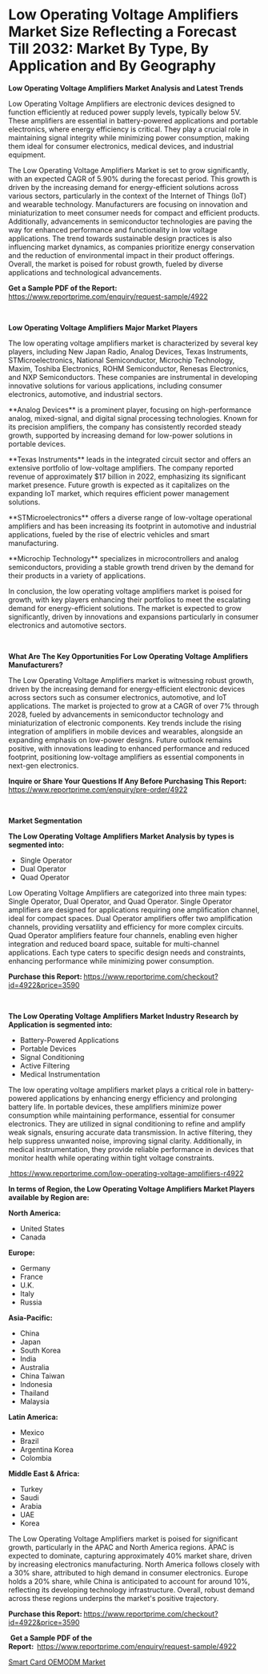 <p><h1>Low Operating Voltage Amplifiers Market Size Reflecting a Forecast Till 2032: Market By Type, By Application and By Geography</h1></p><p><strong>Low Operating Voltage Amplifiers Market Analysis and Latest Trends</strong></p>
<p><p>Low Operating Voltage Amplifiers are electronic devices designed to function efficiently at reduced power supply levels, typically below 5V. These amplifiers are essential in battery-powered applications and portable electronics, where energy efficiency is critical. They play a crucial role in maintaining signal integrity while minimizing power consumption, making them ideal for consumer electronics, medical devices, and industrial equipment.</p><p>The Low Operating Voltage Amplifiers Market is set to grow significantly, with an expected CAGR of 5.90% during the forecast period. This growth is driven by the increasing demand for energy-efficient solutions across various sectors, particularly in the context of the Internet of Things (IoT) and wearable technology. Manufacturers are focusing on innovation and miniaturization to meet consumer needs for compact and efficient products. Additionally, advancements in semiconductor technologies are paving the way for enhanced performance and functionality in low voltage applications. The trend towards sustainable design practices is also influencing market dynamics, as companies prioritize energy conservation and the reduction of environmental impact in their product offerings. Overall, the market is poised for robust growth, fueled by diverse applications and technological advancements.</p></p>
<p><strong>Get a Sample PDF of the Report:&nbsp;</strong> <a href="https://www.reportprime.com/enquiry/request-sample/4922?utm_campaign=2393&utm_medium=2&utm_source=Github&utm_content=ia&utm_term=19032025&utm_id=low-operating-voltage-amplifiers">https://www.reportprime.com/enquiry/request-sample/4922</a></p>
<p>&nbsp;</p>
<p><strong>Low Operating Voltage Amplifiers Major Market Players</strong></p>
<p><p>The low operating voltage amplifiers market is characterized by several key players, including New Japan Radio, Analog Devices, Texas Instruments, STMicroelectronics, National Semiconductor, Microchip Technology, Maxim, Toshiba Electronics, ROHM Semiconductor, Renesas Electronics, and NXP Semiconductors. These companies are instrumental in developing innovative solutions for various applications, including consumer electronics, automotive, and industrial sectors.</p><p>**Analog Devices** is a prominent player, focusing on high-performance analog, mixed-signal, and digital signal processing technologies. Known for its precision amplifiers, the company has consistently recorded steady growth, supported by increasing demand for low-power solutions in portable devices. </p><p>**Texas Instruments** leads in the integrated circuit sector and offers an extensive portfolio of low-voltage amplifiers. The company reported revenue of approximately $17 billion in 2022, emphasizing its significant market presence. Future growth is expected as it capitalizes on the expanding IoT market, which requires efficient power management solutions.</p><p>**STMicroelectronics** offers a diverse range of low-voltage operational amplifiers and has been increasing its footprint in automotive and industrial applications, fueled by the rise of electric vehicles and smart manufacturing.</p><p>**Microchip Technology** specializes in microcontrollers and analog semiconductors, providing a stable growth trend driven by the demand for their products in a variety of applications. </p><p>In conclusion, the low operating voltage amplifiers market is poised for growth, with key players enhancing their portfolios to meet the escalating demand for energy-efficient solutions. The market is expected to grow significantly, driven by innovations and expansions particularly in consumer electronics and automotive sectors.</p></p>
<p>&nbsp;</p>
<p><strong>What Are The Key Opportunities For Low Operating Voltage Amplifiers Manufacturers?</strong></p>
<p><p>The Low Operating Voltage Amplifiers market is witnessing robust growth, driven by the increasing demand for energy-efficient electronic devices across sectors such as consumer electronics, automotive, and IoT applications. The market is projected to grow at a CAGR of over 7% through 2028, fueled by advancements in semiconductor technology and miniaturization of electronic components. Key trends include the rising integration of amplifiers in mobile devices and wearables, alongside an expanding emphasis on low-power designs. Future outlook remains positive, with innovations leading to enhanced performance and reduced footprint, positioning low-voltage amplifiers as essential components in next-gen electronics.</p></p>
<p><strong>Inquire or Share Your Questions If Any Before Purchasing This Report:</strong> <a href="https://www.reportprime.com/enquiry/pre-order/4922?utm_campaign=2393&utm_medium=2&utm_source=Github&utm_content=ia&utm_term=19032025&utm_id=low-operating-voltage-amplifiers">https://www.reportprime.com/enquiry/pre-order/4922</a></p>
<p>&nbsp;</p>
<p><strong>Market Segmentation</strong></p>
<p><strong>The Low Operating Voltage Amplifiers Market Analysis by types is segmented into:</strong></p>
<p><ul><li>Single Operator</li><li>Dual Operator</li><li>Quad Operator</li></ul></p>
<p><p>Low Operating Voltage Amplifiers are categorized into three main types: Single Operator, Dual Operator, and Quad Operator. Single Operator amplifiers are designed for applications requiring one amplification channel, ideal for compact spaces. Dual Operator amplifiers offer two amplification channels, providing versatility and efficiency for more complex circuits. Quad Operator amplifiers feature four channels, enabling even higher integration and reduced board space, suitable for multi-channel applications. Each type caters to specific design needs and constraints, enhancing performance while minimizing power consumption.</p></p>
<p><strong>Purchase this Report:&nbsp;</strong><a href="https://www.reportprime.com/checkout?id=4922&price=3590&utm_campaign=2393&utm_medium=2&utm_source=Github&utm_content=ia&utm_term=19032025&utm_id=low-operating-voltage-amplifiers">https://www.reportprime.com/checkout?id=4922&price=3590</a></p>
<p>&nbsp;</p>
<p><strong>The Low Operating Voltage Amplifiers Market Industry Research by Application is segmented into:</strong></p>
<p><ul><li>Battery-Powered Applications</li><li>Portable Devices</li><li>Signal Conditioning</li><li>Active Filtering</li><li>Medical Instrumentation</li></ul></p>
<p><p>The low operating voltage amplifiers market plays a critical role in battery-powered applications by enhancing energy efficiency and prolonging battery life. In portable devices, these amplifiers minimize power consumption while maintaining performance, essential for consumer electronics. They are utilized in signal conditioning to refine and amplify weak signals, ensuring accurate data transmission. In active filtering, they help suppress unwanted noise, improving signal clarity. Additionally, in medical instrumentation, they provide reliable performance in devices that monitor health while operating within tight voltage constraints.</p></p>
<p><a href="https://www.reportprime.com/low-operating-voltage-amplifiers-r4922?utm_campaign=2393&utm_medium=2&utm_source=Github&utm_content=ia&utm_term=19032025&utm_id=low-operating-voltage-amplifiers">&nbsp;https://www.reportprime.com/low-operating-voltage-amplifiers-r4922</a></p>
<p><strong>In terms of Region, the Low Operating Voltage Amplifiers Market Players available by Region are:</strong></p>
<p>
    <p> <strong> North America: </strong>
        <ul>
            <li>United States</li>
            <li>Canada</li>
        </ul>
        </p> 
    <p> <strong> Europe: </strong>
        <ul>
            <li>Germany</li>
            <li>France</li>
            <li>U.K.</li>
            <li>Italy</li>
            <li>Russia</li>
        </ul>
        </p> 
    <p> <strong> Asia-Pacific: </strong>
        <ul>
            <li>China</li>
            <li>Japan</li>
            <li>South Korea</li>
            <li>India</li>
            <li>Australia</li>
            <li>China Taiwan</li>
            <li>Indonesia</li>
            <li>Thailand</li>
            <li>Malaysia</li>
        </ul>
        </p> 
    <p> <strong> Latin America: </strong>
        <ul>
            <li>Mexico</li>
            <li>Brazil</li>
            <li>Argentina Korea</li>
            <li>Colombia</li>
        </ul>
        </p> 
    <p> <strong> Middle East & Africa: </strong>
        <ul>
            <li>Turkey</li>
            <li>Saudi</li>
            <li>Arabia</li>
            <li>UAE</li>
            <li>Korea</li>
        </ul>
    </p>
    </p>
<p><p>The Low Operating Voltage Amplifiers market is poised for significant growth, particularly in the APAC and North America regions. APAC is expected to dominate, capturing approximately 40% market share, driven by increasing electronics manufacturing. North America follows closely with a 30% share, attributed to high demand in consumer electronics. Europe holds a 20% share, while China is anticipated to account for around 10%, reflecting its developing technology infrastructure. Overall, robust demand across these regions underpins the market's positive trajectory.</p></p>
<p><strong>Purchase this Report: </strong><a href="https://www.reportprime.com/checkout?id=4922&price=3590&utm_campaign=2393&utm_medium=2&utm_source=Github&utm_content=ia&utm_term=19032025&utm_id=low-operating-voltage-amplifiers">https://www.reportprime.com/checkout?id=4922&price=3590</a></p>
<p>&nbsp;<strong>Get a Sample PDF of the Report:&nbsp;&nbsp;</strong><a href="https://www.reportprime.com/enquiry/request-sample/4922?utm_campaign=2393&utm_medium=2&utm_source=Github&utm_content=ia&utm_term=19032025&utm_id=low-operating-voltage-amplifiers">https://www.reportprime.com/enquiry/request-sample/4922</a></p>
<p><strong></strong></p>
<p><p><a href="https://github.com/kbollin866/Market-Research-Report-List-1/blob/main/smart-card-oemodm-market.md?utm_campaign=2393&utm_medium=2&utm_source=Github&utm_content=ia&utm_term=19032025&utm_id=low-operating-voltage-amplifiers">Smart Card OEMODM Market</a></p></p>